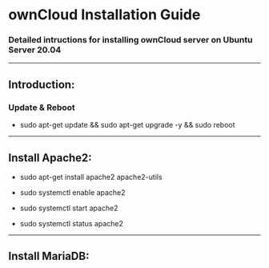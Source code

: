 # ownCloud Installation Guide
### Detailed intructions for installing ownCloud server on Ubuntu Server 20.04

---

## Introduction:

### Update & Reboot
- sudo apt-get update && sudo apt-get upgrade -y && sudo reboot

---

## Install Apache2:

- sudo apt-get install apache2 apache2-utils

- sudo systemctl enable apache2
- sudo systemctl start apache2
- sudo systemctl status apache2

---

## Install MariaDB:
